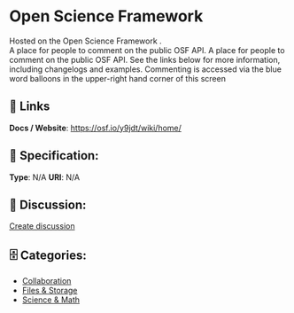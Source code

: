 # Open Science Framework


Hosted on the Open Science Framework
.  
 A place for people to comment on the public OSF API. 
 A place for people to comment on the public OSF API.  See the links below for more information, including changelogs and examples.  Commenting is accessed via the blue word balloons in the upper-right hand corner of this screen

##  🔗 Links
**Docs / Website**: https://osf.io/y9jdt/wiki/home/

## 🧬 Specification:
**Type**: N/A
**URI**: N/A

## 💬 Discussion:
[Create discussion](https://github.com/apis-list/apis-list/discussions/new)

## 🗄️ Categories:
- [Collaboration](https://github.com/apis-list/apis-list#collaboration)
- [Files & Storage](https://github.com/apis-list/apis-list#files--storage)
- [Science & Math](https://github.com/apis-list/apis-list#science--math)



